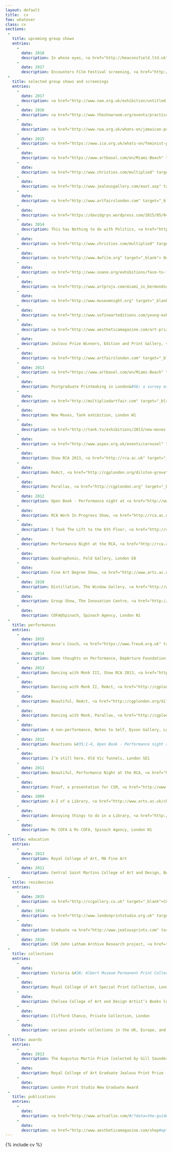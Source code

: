 ```yaml
---
layout: default
title:  cv
foo: whatever
class: cv
sections:
 - 
   title: upcoming group shows
   entries:
     -
       date: 2018
       description: In whose eyes, <a href="http://beaconsfield.ltd.uk" target="_blank">Beaconsfield Gallery</a>, London SE11
     -
       date: 2017
       description: Encounters Film Festival screening, <a href="http://encounters-festival.org.uk/?post_type=events&p=10190" target="_blank"> Encounters Film Festival</a>, Bristol BS1       
 - 
   title: selected group shows and screenings
   entries:
     -
       date: 2017
       description: <a href="http://www.nae.org.uk/exhibition/untitled-art-on-the-conditions-of-our/114" target="_blank">UNTITLED&#58; art on the conditions of our time</a>, <a href="http://www.nae.org.uk" target="_blank">New Art Exchange</a>, Nottingham NG7
     -
       date: 2016
       description: <a href="http://www.theshowroom.org/events/practice-in-dialogue" target="_blank">We all have a problem with representation</a>, <a href="http://www.theshowroom.org" target="_blank">The Showroom</a>, London NW8   
     -
       date: 
       description: <a href="http://www.rwa.org.uk/whats-on/jamaican-pulse-art-and-politics-jamaica-and-diaspora" target="_blank">Jamaican Pulse</a>, <a href="http://www.rwa.org.uk" target="_blank">RWA</a>, Bristol BS8   
     -
       date: 2015
       description: <a href="https://www.ica.org.uk/whats-on/feminist-practices-dialogue" target="_blank">We are Anti-Capiphallisists</a>, <a href="https://www.ica.org.uk" target="_blank">ICA</a>, London SW1
     -
       date: 
       description: <a href="https://www.artbasel.com/en/Miami-Beach" target="_blank">Art Basel</a>&nbsp;Miami Beach Film Programme, Miami, as part of <a href="http://www.artprojx.com" target="_blank">Artprojx</a>, USA
     - 
       date:
       description: <a href="http://www.christies.com/multiplied" target="_blank">Multiplied 2015</a>, Christies, London SW7
     - 
       date:
       description: <a href="http://www.jealousgallery.com/east.asp" target="_blank">Jealous Prize Winners</a> 2015, <a href="http://www.jealousgallery.com" target="_blank">Jealous East</a>, London EC2A
     - 
       date:
       description: <a href="http://www.artfairslondon.com" target="_blank">Art15 London</a>, Kensington Olympia, London W14
     -
       date:
       description: <a href="https://davidgryn.wordpress.com/2015/05/04/the-miami-moscow-and-bermondsey-film-selections-artists-sound-of-film-moscow-16-may-2015/" target="_blank"> Night of the Museums</a>, Moscow, as part of <a href="http://www.artprojx.com/nowandnext.html" target="_blank">Artprojx</a>, Russia
     - 
       date: 2014
       description: This has Nothing to do with Politics, <a href="http://functionroom.co" target="_blank">The Function Room</a>, London NW1
     - 
       date:
       description: <a href="http://www.christies.com/multiplied" target="_blank">Multiplied 2014</a>, Christies, London SW7
     -
       date:
       description: <a href="http://www.4wfilm.org" target="_blank"> Outcasting&#58; Fourth Wall Artist’s Moving Image Festival</a>, Cardiff [various locations]
     -
       date:
       description: <a href="http://www.soane.org/exhibitions/face-to-face-british-portrait-prints-from-the-clifford-chance-art-collectio" target="_blank">Face to Face</a>, <a href="http://www.soane.org" target="_blank">Sir John Soane's Museum</a>, London WC2A
     -
       date:
       description: <a href="http://www.artprojx.com/miami_in_bermondsey.html" target="_blank"> The Miami and Moscow Film Selections</a>, <a href="http://bermondseyproject.com/project/the-miami-and-moscow-film-selections-artist-sound-of-film" target="_blank"> Bermondsey Projects</a>, London SE1
     - 
       date:
       description: <a href="http://www.museumnight.org" target="_blank"> Night of the Museums</a>, Moscow, as part of <a href="http://www.artprojx.com/MoscowMuseumNight.html" target="_blank">Artprojx</a>, Russia
     -
       date:
       description: <a href="http://www.sofinearteditions.com/young-exhibition/" target="_blank">Young</a> Exhibition, <a href="http://www.sofinearteditions.com" target="_blank">SO Fine Art Editions</a>, Ireland
     - 
       date:
       description: <a href="http://www.aestheticamagazine.com/art-prize-exhibition" target="_blank">Aesthetica Art Prize 2014</a>, York St. Mary’s, York YO1
     -
       date:
       description: Jealous Prize Winners, Edition and Print Gallery, <a href="http://www.saatchigallery.com" target="_blank">Saatchi Gallery</a>, London SW3
     - 
       date:
       description: <a href="http://www.artfairslondon.com" target="_blank">Art14 London</a>, Kensington Olympia, London W14
     -
       date: 2013
       description: <a href="https://www.artbasel.com/en/Miami-Beach" target="_blank">Art Basel</a>&nbsp;Miami Beach Film Programme, Miami, as part of <a href="http://www.artprojx.com" target="_blank">Artprojx</a>, USA
     - 
       date: 
       description: Postgraduate Printmaking in London&#58; a survey exhibition, Clifford Chance, London
     - 
       date: 
       description: <a href="http://multipliedartfair.com" target="_blank">Multiplied 2013</a>, Christies, London SW7 
     - 
       date:
       description: New Moves, Tank exhibition, London W1
     - 
       date:
       description: <a href="http://tank.tv/exhibitions/2013/new-moves.aspx" target="_blank">New Moves</a>, tank.tv, online
     - 
       date:
       description: <a href="http://www.aspex.org.uk/events/carousel" target="_blank">Carousel</a>, <a href="http://www.aspex.org.uk" target="_blank">Aspex Galley</a>, Portsmouth
     - 
       date: 
       description: Show RCA 2013, <a href="http://rca.ac.uk" target="_blank">Royal College of Art</a>, Battersea, London SW11
     - 
       date:
       description: ReAct, <a href="http://cgplondon.org/dilston-grove" target="_blank">Dilston Grove</a>, London SE16
     - 
       date:
       description: Parallax, <a href="http://cgplondon.org" target="_blank">Cafe Gallery</a>, London SE16
     - 
       date: 2012
       description: Open Book - Performance night at <a href="http://www.testbed1.com" target="_blank">Testbed1</a>, London SW11
     - 
       date:
       description: RCA Work In Progress Show, <a href="http://rca.ac.uk" target="_blank">Royal College of Art</a>, Battersea, London SW11
     - 
       date:
       description: I Took The Lift to the 6th Floor, <a href="http://cgplondon.org" target="_blank">Cafe Gallery</a>, London SE16
     - 
       date:
       description: Performance Night at the RCA, <a href="http://rca.ac.uk" target="_blank">Royal College of Art</a>, Battersea, London SW11
     - 
       date:
       description: Quadraphonic, Fold Gallery, London E8
     - 
       date:
       description: Fine Art Degree Show, <a href="http://www.arts.ac.uk/csm/" target="_blank">Central Saint Martins</a>, London WC2
     - 
       date: 2010
       description: Distillation, The Window Gallery, <a href="http://www.arts.ac.uk/csm/" target="_blank">Central Saint Martins</a>, London
     - 
       date:
       description: Group Show, The Innovation Centre, <a href="http://www.arts.ac.uk/csm/" target="_blank">Central Saint Martins</a>, London WC2
     - 
       date: 
       description: COFA@Spinach, Spinach Agency, London N1
 - 
   title: performances
   entries:
     - 
       date: 2015
       description: Anna's Couch, <a href="https://www.freud.org.uk" target="_blank">The Freud Museum</a>, London NW3
     - 
       date: 2014
       description: Some thoughts on Performance, DepArture Foundation, London EC3V
     - 
       date: 2013
       description: Dancing with Monk III, Show RCA 2013, <a href="http://rca.ac.uk" target="_blank">Royal College of Art</a>, Battersea, London SW11
     - 
       date:
       description: Dancing with Monk II, ReAct, <a href="http://cgplondon.org/dilston-grove" target="_blank">Dilston Grove</a>, London SE16
     - 
       date:
       description: Beautiful, ReAct, <a href="http://cgplondon.org/dilston-grove" target="_blank">Dilston Grove</a>, London SE16
     - 
       date:
       description: Dancing with Monk, Parallax, <a href="http://cgplondon.org" target="_blank">Cafe Gallery</a>, London SE16
     - 
       date:
       description: A non-performance, Notes to Self, Dyson Gallery, London SW11
     - 
       date: 2012
       description: Reactions &#35;1-4, Open Book - Performance night at <a href="http://www.testbed1.com" target="_blank">Testbed1</a>, London SW11
     - 
       date:
       description: I’m still here, Old Vic Tunnels, London SE1
     - 
       date: 2011
       description: Beautiful, Performance Night at the RCA, <a href="http://rca.ac.uk" target="_blank">Royal College of Art</a>, Battersea, London SW11
     - 
       date:
       description: Proof, a presentation for CSM, <a href="http://www.arts.ac.uk/csm/" target="_blank">Central Saint Martins</a>, London WC2
     - 
       date: 2009
       description: A-Z of a Library, <a href="http://www.arts.ac.uk/chelsea/" target="_blank">Chelsea College of Art and Design</a>, London SW1
     - 
       date:
       description: Annoying things to do in a Library, <a href="http://www.arts.ac.uk/chelsea/" target="_blank">Chelsea College of Art and Design</a>, London SW1
     - 
       date:
       description: Ms COFA & Ms COFA, Spinach Agency, London N1
 - 
   title: education 
   entries:
     - 
       date: 2013
       description: Royal College of Art, MA Fine Art
     - 
       date: 2011
       description: Central Saint Martins College of Art and Design, BA [Hons] Fine Art       
 - 
   title: residencies
   entries:
     - 
       date: 2015
       description: <a href="http://ccgallery.co.uk" target="_blank">C&C Gallery</a> residency
     - 
       date: 2014
       description: <a href="http://www.londonprintstudio.org.uk" target="_blank">London Print Studio</a> New Graduate Award residency
     - 
       date: 
       description: Graduate <a href="http://www.jealousprints.com" target="_blank">Jealous Print</a> Prize residency
     - 
       date: 2010
       description: CSM John Latham Archive Research project, <a href="http://flattimeho.org.uk" target="_blank">Flat Time House</a>, London SE1
 - 
   title: collections
   entries:
     - 
       date:
       description: Victoria &#38; Albert Museum Permanent Print Collection, London
     - 
       date:
       description: Royal College of Art Special Print Collection, London
     - 
       date:
       description: Chelsea College of Art and Design Artist’s Books Collection [as COFA], London
     -
       date:
       description: Clifford Chance, Private Collection, London
     -
       date:
       description: various private collections in the UK, Europe, and the US
 - 
   title: awards 
   entries:
     - 
       date: 2013
       description: The Augustus Martin Prize [selected by Gill Saunders]
     - 
       date: 
       description: Royal College of Art Graduate Jealous Print Prize
     - 
       date: 
       description: London Print Studio New Graduate Award
 - 
   title: publications 
   entries:
     - 
       date: 
       description: <a href="http://www.artcatlin.com/#/?data=the-guide" target="_blank">The Catlin Guide</a> 2014
     - 
       date: 
       description: <a href="http://www.aestheticamagazine.com/shop#ap" target="_blank"> Aesthetica Anthology</a> 2013/14
---
```



{% include cv %}
